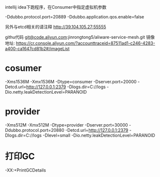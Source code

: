intellij idea下跑程序，在Consumer中指定虚拟机参数

-Ddubbo.protocol.port=20889 -Ddubbo.application.qos.enable=false



另外与etcd相关的请注释
http://39.104.105.27:55555

githu代码 
git@code.aliyun.com:jinrongtong5/aliware-service-mesh.git
镜像地址:
https://cr.console.aliyun.com/?accounttraceid=87511ad1-c246-4283-a400-ca1647cd81b2#/imageList

# cosumer 
-Xms1536M -Xmx1536M -Dtype=consumer -Dserver.port=20000 -Detcd.url=http://127.0.0.1:2379 -Dlogs.dir=C://logs -Dio.netty.leakDetectionLevel=PARANOID

# provider
-Xms512M -Xmx512M -Dtype=provider -Dserver.port=30000 -Ddubbo.protocol.port=20880 -Detcd.url=http://127.0.0.1:2379 -Dlogs.dir=C://logs -Dlevel=small -Dio.netty.leakDetectionLevel=PARANOID
# 打印GC
-XX:+PrintGCDetails 